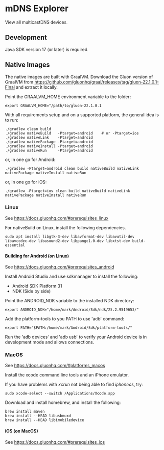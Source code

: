 # mDNS Explorer

View all multicastDNS devices.

## Development

Java SDK version 17 (or later) is required.

## Native Images

The native images are built with GraalVM.
Download the Gluon version of GraalVM from https://github.com/gluonhq/graal/releases/tag/gluon-22.1.0.1-Final and extract it locally.

Point the GRAALVM_HOME environment variable to the folder:

```export GRAALVM_HOME="/path/to/gluon-22.1.0.1```

With all requirements setup and on a supported platform, the general idea is to run:

```shell
./gradlew clean build
./gradlew nativeBuild   -Ptarget=android    # or -Ptarget=ios
./gradlew nativeLink    -Ptarget=android
./gradlew nativePackage -Ptarget=android
./gradlew nativeInstall -Ptarget=android
./gradlew nativeRun     -Ptarget=android
```

or, in one go for Android:

```shell
./gradlew -Ptarget=android clean build nativeBuild nativeLink nativePackage nativeInstall nativeRun
```

or, in one go for iOS:
```shell
./gradlew -Ptarget=ios clean build nativeBuild nativeLink nativePackage nativeInstall nativeRun
```

### Linux

See https://docs.gluonhq.com/#prerequisites_linux

For nativeBuild on Linux, install the following dependencies.

```shell
sudo apt install libgtk-3-dev libavformat-dev libavutil-dev libavcodec-dev libasound2-dev libpango1.0-dev libxtst-dev build-essential
```

#### Building for Android (on Linux)

See https://docs.gluonhq.com/#prerequisites_android

Install Android Studio and use sdkmanager to install the following:

- Android SDK Platform 31
- NDK (Side by side)

Point the ANDROID_NDK variable to the installed NDK directory:

```
export ANDROID_NDK="/home/mark/Android/Sdk/ndk/25.2.9519653/"
```

Add the platform-tools to you PATH to use 'adb' command:


```
export PATH="$PATH:/home/mark/Android/Sdk/platform-tools/"
```

Run the 'adb devices' and 'adb usb' to verify your Android device is in development mode and allows connections.

### MacOS

See https://docs.gluonhq.com/#platforms_macos

Install the xcode command line tools and an iPhone emulator.

If you have problems with *xcrun* not being able to find *iphoneos*, try:

```shell
sudo xcode-select --switch /Applications/Xcode.app
```

Download and install homebrew, and install the following:

```shell
brew install maven
brew install --HEAD libusbmuxd
brew install --HEAD libimobiledevice
```

#### iOS (on MacOS)

See https://docs.gluonhq.com/#prerequisites_ios
